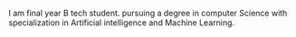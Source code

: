 I am final year B tech student. pursuing a degree in computer Science with specialization in Artificial intelligence and Machine Learning.
